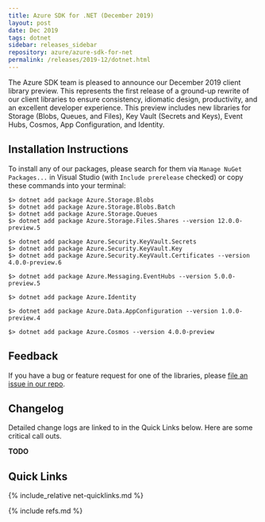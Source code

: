 ```yaml
---
title: Azure SDK for .NET (December 2019)
layout: post
date: Dec 2019
tags: dotnet
sidebar: releases_sidebar
repository: azure/azure-sdk-for-net
permalink: /releases/2019-12/dotnet.html
---
```


The Azure SDK team is pleased to announce our December 2019 client library preview.  This represents the first release of a ground-up rewrite of our client libraries to ensure consistency, idiomatic design, productivity, and an excellent developer experience.  This preview includes new libraries for Storage (Blobs, Queues, and Files), Key Vault (Secrets and Keys), Event Hubs, Cosmos, App Configuration, and Identity.

## Installation Instructions

To install any of our packages, please search for them via `Manage NuGet Packages...` in Visual Studio (with `Include prerelease` checked) or copy these commands into your terminal:

    $> dotnet add package Azure.Storage.Blobs
    $> dotnet add package Azure.Storage.Blobs.Batch
    $> dotnet add package Azure.Storage.Queues
    $> dotnet add package Azure.Storage.Files.Shares --version 12.0.0-preview.5

    $> dotnet add package Azure.Security.KeyVault.Secrets
    $> dotnet add package Azure.Security.KeyVault.Key
    $> dotnet add package Azure.Security.KeyVault.Certificates --version 4.0.0-preview.6

    $> dotnet add package Azure.Messaging.EventHubs --version 5.0.0-preview.5

    $> dotnet add package Azure.Identity

    $> dotnet add package Azure.Data.AppConfiguration --version 1.0.0-preview.4

    $> dotnet add package Azure.Cosmos --version 4.0.0-preview

## Feedback

If you have a bug or feature request for one of the libraries, please [file an issue in our repo](https://github.com/Azure/azure-sdk-for-net/issues/new/choose).

## Changelog

Detailed change logs are linked to in the Quick Links below. Here are some critical call outs.


**TODO** 

## Quick Links

{% include_relative net-quicklinks.md %}

{% include refs.md %}
